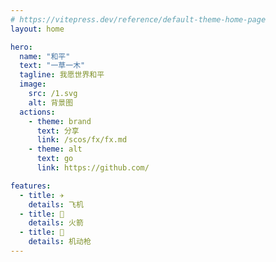 ```yaml
---
# https://vitepress.dev/reference/default-theme-home-page
layout: home

hero:
  name: "和平"
  text: "一草一木"
  tagline: 我愿世界和平
  image:
    src: /1.svg
    alt: 背景图
  actions:
    - theme: brand
      text: 分享
      link: /scos/fx/fx.md
    - theme: alt
      text: go
      link: https://github.com/

features:
  - title: ✈
    details: 飞机
  - title: 🚀
    details: 火箭
  - title: 🔫
    details: 机动枪
---
```


